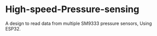 # High-speed-Pressure-sensing
A design to read data from multiple SM9333 pressure sensors, Using ESP32. 
